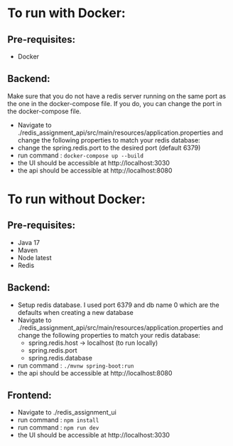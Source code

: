 # To run with Docker:

## Pre-requisites:
- Docker

## Backend:
Make sure that you do not have a redis server running on the same port as the one in the docker-compose file. If you do, you can change the port in the docker-compose file.
- Navigate to ./redis_assignment_api/src/main/resources/application.properties and change the following properties to match your redis database:
- change the spring.redis.port to the desired port (default 6379)
- run command : `docker-compose up --build`
- the UI should be accessible at http://localhost:3030
- the api should be accessible at http://localhost:8080

# To run without Docker:

## Pre-requisites:
- Java 17
- Maven
- Node latest
- Redis

## Backend:
- Setup redis database. I used port 6379 and db name 0 which are the defaults when creating a new database
- Navigate to ./redis_assignment_api/src/main/resources/application.properties and change the following properties to match your redis database:
  - spring.redis.host -> localhost (to run locally)
  - spring.redis.port
  - spring.redis.database
- run command : `./mvnw spring-boot:run`
- the api should be accessible at http://localhost:8080

## Frontend:
- Navigate to ./redis_assignment_ui
- run command : `npm install`
- run command : `npm run dev`
- the UI should be accessible at http://localhost:3030
